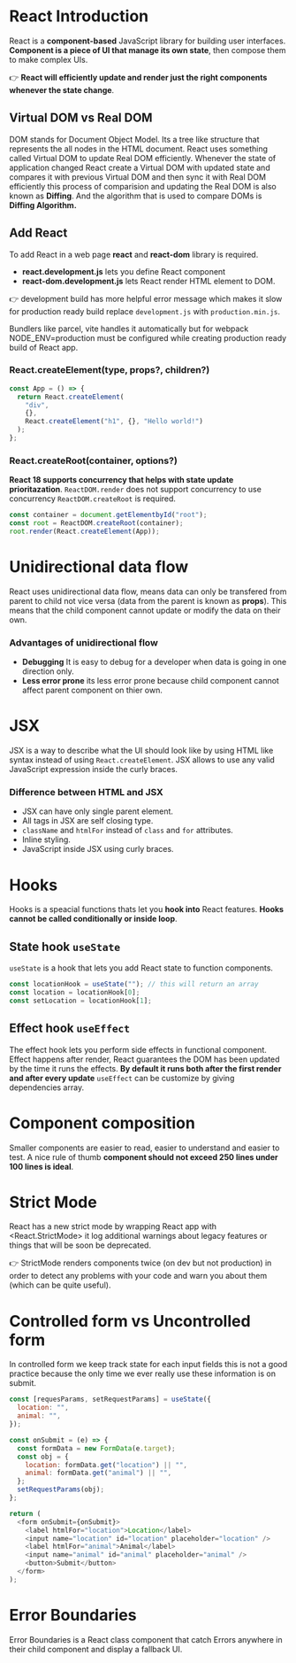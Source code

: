 # React Introduction

React is a **component-based** JavaScript library for building user interfaces. **Component is a piece of UI that manage its own state**, then compose them to make complex UIs.

👉 **React will efficiently update and render just the right components whenever the state change**.

## Virtual DOM vs Real DOM

DOM stands for Document Object Model. Its a tree like structure that represents the all nodes in the HTML document. React uses something called Virtual DOM to update Real DOM efficiently. Whenever the state of application changed React create a Virtual DOM with updated state and compares it with previous Virtual DOM and then sync it with Real DOM efficiently this process of comparision and updating the Real DOM is also known as **Diffing**. And the algorithm that is used to compare DOMs is **Diffing Algorithm.**

## Add React

To add React in a web page **react** and **react-dom** library is required.

- **react.development.js** lets you define React component
- **react-dom.development.js** lets React render HTML element to DOM.

👉 development build has more helpful error message which makes it slow for production ready build replace `development.js` with `production.min.js`.

Bundlers like parcel, vite handles it automatically but for webpack NODE_ENV=production must be configured while creating production ready build of React app.

### React.createElement(type, props?, children?)

```js
const App = () => {
  return React.createElement(
    "div",
    {},
    React.createElement("h1", {}, "Hello world!")
  );
};
```

### React.createRoot(container, options?)

**React 18 supports concurrency that helps with state update prioritazation**. `ReactDOM.render` does not support concurrency to use concurrency `ReactDOM.createRoot` is required.

```js
const container = document.getElementbyId("root");
const root = ReactDOM.createRoot(container);
root.render(React.createElement(App));
```

# Unidirectional data flow

React uses unidirectional data flow, means data can only be transfered from parent to child not vice versa (data from the parent is known as **props**). This means that the child component cannot update or modify the data on their own.

### Advantages of unidirectional flow

- **Debugging** It is easy to debug for a developer when data is going in one direction only.
- **Less error prone** its less error prone because child component cannot affect parent component on thier own.

# JSX

JSX is a way to describe what the UI should look like by using HTML like syntax instead of using `React.createElement`. JSX allows to use any valid JavaScript expression inside the curly braces.

### Difference between HTML and JSX

- JSX can have only single parent element.
- All tags in JSX are self closing type.
- `className` and `htmlFor` instead of `class` and `for` attributes.
- Inline styling.
- JavaScript inside JSX using curly braces.

# Hooks

Hooks is a speacial functions thats let you **hook into** React features. **Hooks cannot be called conditionally or inside loop**.

## State hook `useState`

`useState` is a hook that lets you add React state to function components.

```js
const locationHook = useState(""); // this will return an array
const location = locationHook[0];
const setLocation = locationHook[1];
```

## Effect hook `useEffect`

The effect hook lets you perform side effects in functional component. Effect happens after render, React guarantees the DOM has been updated by the time it runs the effects. **By default it runs both after the first render and after every update** `useEffect` can be customize by giving dependencies array.

# Component composition

Smaller components are easier to read, easier to understand and easier to test. A nice rule of thumb **component should not exceed 250 lines under 100 lines is ideal**.

# Strict Mode

React has a new strict mode by wrapping React app with <React.StrictMode> it log additional warnings about legacy features or things that will be soon be deprecated.

👉 StrictMode renders components twice (on dev but not production) in order to detect any problems with your code and warn you about them (which can be quite useful).

# Controlled form vs Uncontrolled form

In controlled form we keep track state for each input fields this is not a good practice because the only time we ever really use these information is on submit.

```js
const [requesParams, setRequestParams] = useState({
  location: "",
  animal: "",
});

const onSubmit = (e) => {
  const formData = new FormData(e.target);
  const obj = {
    location: formData.get("location") || "",
    animal: formData.get("animal") || "",
  };
  setRequestParams(obj);
};

return (
  <form onSubmit={onSubmit}>
    <label htmlFor="location">Location</label>
    <input name="location" id="location" placeholder="location" />
    <label htmlFor="animal">Animal</label>
    <input name="animal" id="animal" placeholder="animal" />
    <button>Submit</button>
  </form>
);
```

# Error Boundaries

Error Boundaries is a React class component that catch Errors anywhere in their child component and display a fallback UI.